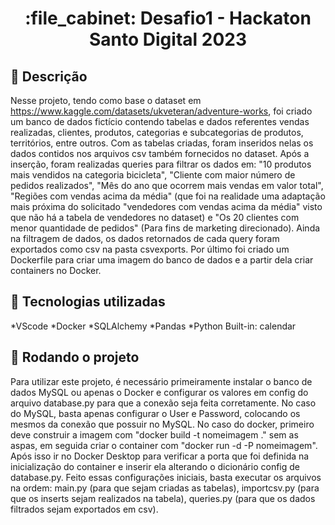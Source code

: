 <h1 align="center">:file_cabinet: Desafio1 - Hackaton Santo Digital 2023</h1>

## :memo: Descrição
Nesse projeto, tendo como base o dataset em https://www.kaggle.com/datasets/ukveteran/adventure-works, foi criado um banco de dados fictício contendo tabelas e dados referentes vendas realizadas, clientes, produtos, categorias e subcategorias de produtos, territórios, entre outros. Com as tabelas criadas, foram inseridos nelas os dados contidos nos arquivos csv também fornecidos no dataset.
Após a inserção, foram realizadas queries para filtrar os dados em:  "10 produtos mais vendidos na categoria bicicleta", "Cliente com maior número de pedidos realizados", "Mês do ano que ocorrem mais vendas em valor total", "Regiões com vendas acima da média" (que foi na realidade uma adaptação mais próxima do solicitado "vendedores com vendas acima da média" visto que não há a tabela de vendedores no dataset) e "Os 20 clientes com menor quantidade de pedidos" (Para fins de marketing direcionado). Ainda na filtragem de dados, os dados retornados de cada query foram exportados como csv na pasta csvexports. Por último foi criado um Dockerfile para criar uma imagem do banco de dados e a partir dela criar containers no Docker.

## :wrench: Tecnologias utilizadas
*VScode
*Docker
*SQLAlchemy
*Pandas
*Python Built-in: calendar

## :rocket: Rodando o projeto
Para utilizar este projeto, é necessário primeiramente instalar o banco de dados MySQL ou apenas o Docker e configurar os valores em config do arquivo database.py para que a conexão seja feita corretamente. No caso do MySQL, basta apenas configurar o User e Password, colocando os mesmos da conexão que possuir no MySQL. No caso do docker, primeiro deve construir a imagem com "docker build -t nomeimagem ." sem as aspas, em seguida criar o container com "docker run -d -P nomeimagem". Após isso ir no Docker Desktop para verificar a porta que foi definida na inicialização do container e inserir ela alterando o dicionário config de database.py.
Feito essas configurações iniciais, basta executar os arquivos na ordem: main.py (para que sejam criadas as tabelas), importcsv.py (para que os inserts sejam realizados na tabela), queries.py (para que os dados filtrados sejam exportados em csv).
